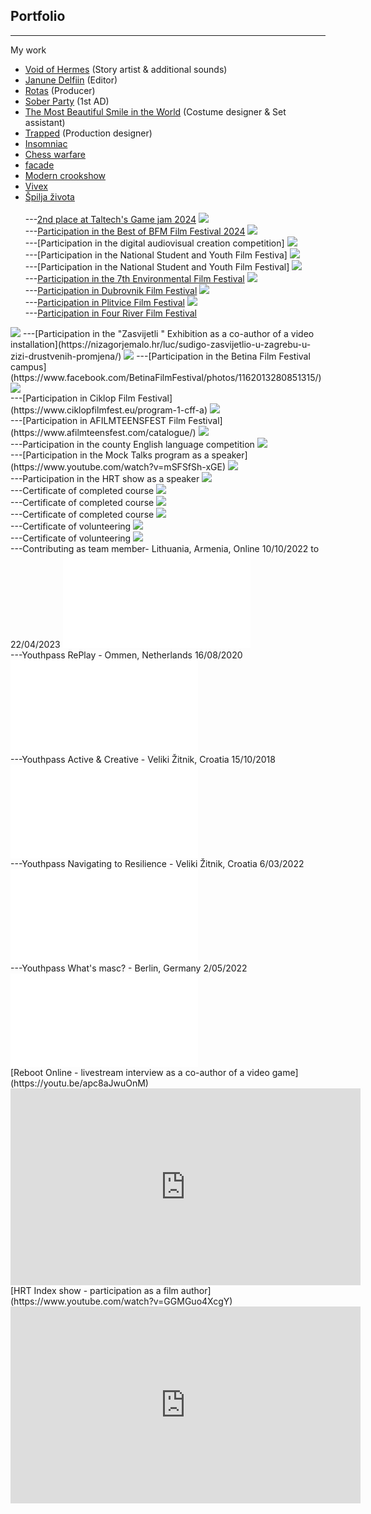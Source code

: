 ## Portfolio

---

My work
- [Void of Hermes](https://ron88.itch.io/voidofhermes) (Story artist & additional sounds)<br>
- [Janune Delfiin](https://youtu.be/i1NG0aJdnV0?si=S4cqvwcB_tprzyL4) (Editor)<br>
- [Rotas](https://vimeo.com/963351193) (Producer)<br>
- [Sober Party](https://www.youtube.com/watch?v=twmHNhzuqF4) (1st AD)<br>
- [The Most Beautiful Smile in the World](https://www.efis.ee/en/film-categotries/movies/id/21316/) (Costume designer & Set assistant)<br>
- [Trapped](https://youtu.be/iSeHwxlJarI) (Production designer)<br>
- [Insomniac](https://youtu.be/ouFNgFIdizs)<br>
- [Chess warfare](https://youtu.be/BknSIQ34q6o)<br>
- [facade](https://youtu.be/vJhwPj2xjGU)<br>
- [Modern crookshow](https://youtu.be/X1LhlHebvA8)<br>
- [Vivex](https://youtu.be/Rd9rjjJ9amo)<br>
- [Špilja života](https://youtu.be/KARWocfbHIg)<br><br>
---[2nd place at Taltech's Game jam 2024](https://gamecamp.ituk.ee/event/08dcca81-1c54-47d0-8eda-151aa7b1e956/games)
<img src="images/hermes.jpeg?raw=true"/><br>
---[Participation in the Best of BFM Film Festival 2024](https://www.tlu.ee/en/bfm/about-us/best-bfm)
<img src="images/sp1.jpg?raw=true"/><br>
---[Participation in the digital audiovisual creation competition]
<img src="images/sp2.jpg?raw=true"/><br>
---[Participation in the National Student and Youth Film Festiva]
<img src="images/PEFF_2023.jpg?raw=true"/><br>
---[Participation in the National Student and Youth Film Festival]
<img src="images/PEFF_2024.jpg?raw=true"/><br>
---[Participation in the 7th Environmental Film Festival](https://okolisnifestival.zelena-akcija.hr/program-2020/)
<img src="images/okolisni_filmski_festival.jpeg?raw=true"/><br>
---[Participation in Dubrovnik Film Festival](https://www.zagorje.com/clanak/vijesti/kratkometrazni-film-moderna-kuharica-dorje-cug-i-dee-vitas-iz-sudigo-a-plasirao-se-na-dubr)
<img src="images/duff.jpg?raw=true"/><br>
---[Participation in Plitvice Film Festival](https://www.facebook.com/watch/?v=509903089794936)
<img src="images/plitvice_film_festival.jpg?raw=true"/><br>
---[Participation in Four River Film Festival](https://frff.com.hr/extfiles/catalogues/ct2019.pdf)
<img src="images/frff.jpg?raw=true"/>
---[Participation in the "Zasvijetli " Exhibition as a co-author of a video installation](https://nizagorjemalo.hr/luc/sudigo-zasvijetlio-u-zagrebu-u-zizi-drustvenih-promjena/)
<img src="images/Zasvijetli.jpg?raw=true"/>
---[Participation in the Betina Film Festival campus](https://www.facebook.com/BetinaFilmFestival/photos/1162013280851315/)
<img src="images/Baff.jpg?raw=true"/><br>
---[Participation in Ciklop Film Festival](https://www.ciklopfilmfest.eu/program-1-cff-a)
<img src="images/ciklop.jpg?raw=true"/><br>
---[Participation in AFILMTEENSFEST Film Festival](https://www.afilmteensfest.com/catalogue/)
<img src="images/teens.jpg?raw=true"/><br>
---Participation in the county English language competition
<img src="images/engleski.jpg?raw=true"/><br>
---[Participation in the Mock Talks program as a speaker](https://www.youtube.com/watch?v=mSFSfSh-xGE)
<img src="images/ted_talk.jpg?raw=true"/><br>
---Participation in the HRT show as a speaker
<img src="images/radio.jpg?raw=true"/><br>
---Certificate of completed course
<img src="images/certifikat.jpg?raw=true"/><br>
---Certificate of completed course
<img src="images/blender_eng.jpg?raw=true"/><br>
---Certificate of completed course
<img src="images/film_certificate.jpg?raw=true"/><br>
---Certificate of volunteering 
<img src="images/volontiranje.jpg?raw=true"/><br>
---Certificate of volunteering
<img src="images/poff.jpg?raw=true"/><br>
---Contributing as team member- Lithuania, Armenia, Online 10/10/2022 to 22/04/2023
<embed src="images/yp_dt.pdf?raw=true"/><br>
---Youthpass RePlay - Ommen, Netherlands 16/08/2020
<embed src="images/yp_ommen.pdf?raw=true"/><br>
---Youthpass Active & Creative - Veliki Žitnik, Croatia 15/10/2018
<embed src="images/yp_zitnik.pdf?raw=true"/><br>
---Youthpass Navigating to Resilience - Veliki Žitnik, Croatia 6/03/2022
<embed src="images/yp_zitnik_2022.pdf?raw=true"/><br>
---Youthpass What's masc? - Berlin, Germany 2/05/2022
<embed src="images/yp_berlin.pdf?raw=true"/><br>
[Reboot Online - livestream interview as a co-author of a video game](https://youtu.be/apc8aJwuOnM)
<iframe width="560" height="315" src="https://www.youtube.com/embed/apc8aJwuOnM" title="YouTube video player" frameborder="0" allow="accelerometer; autoplay; clipboard-write; encrypted-media; gyroscope; picture-in-picture" allowfullscreen></iframe><br>
[HRT Index show - participation as a film author](https://www.youtube.com/watch?v=GGMGuo4XcgY)
<iframe width="560" height="315" src="https://www.youtube.com/embed/GGMGuo4XcgY" title="YouTube video player" frameborder="0" allow="accelerometer; autoplay; clipboard-write; encrypted-media; gyroscope; picture-in-picture" allowfullscreen></iframe>
<br>
